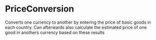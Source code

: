 # PriceConversion
Converts one currency to another by entering the price of basic goods in each country. Can afterwards also calculate the estimated price of one good in anothers currency based on these results

